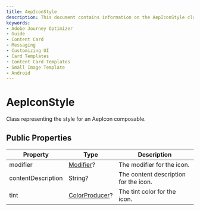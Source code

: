 ```yaml
---
title: AepIconStyle
description: This document contains information on the AepIconStyle class.
keywords:
- Adobe Journey Optimizer
- Guide
- Content Card
- Messaging
- Customizing UI
- Card Templates
- Content Card Templates
- Small Image Template
- Android
---
```


# AepIconStyle

Class representing the style for an AepIcon composable.

## Public Properties

| Property           | Type                                                         | Description                           |
| ------------------ | ------------------------------------------------------------ | ------------------------------------- |
| modifier           | [Modifier](https://developer.android.com/reference/kotlin/androidx/compose/ui/Modifier)? | The modifier for the icon.            |
| contentDescription | String?                                                      | The content description for the icon. |
| tint               | [ColorProducer](https://developer.android.com/reference/kotlin/androidx/compose/ui/graphics/ColorProducer?hl=en)? | The tint color for the icon.          |
